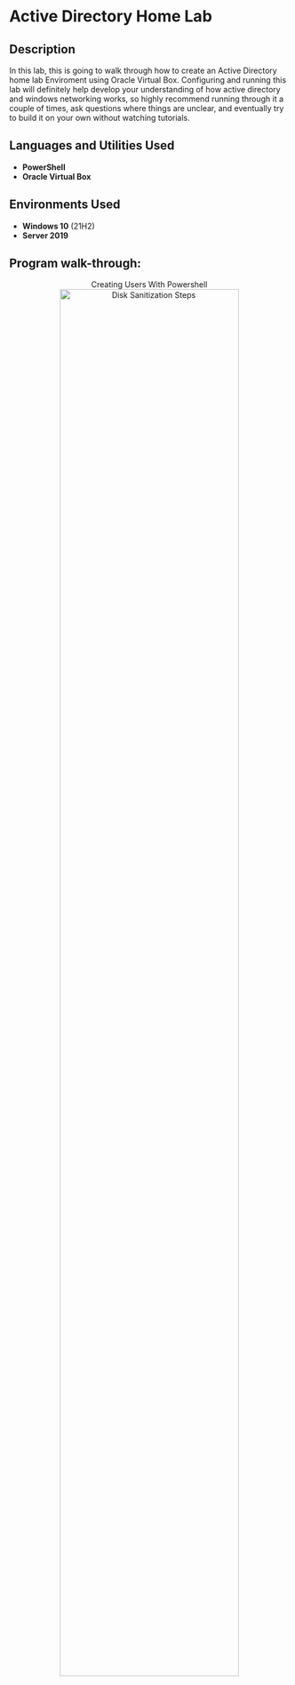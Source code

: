 <h1>Active Directory Home Lab</h1>

<h2>Description</h2>
In this lab, this is going to walk through how to create an Active Directory home lab Enviroment using Oracle Virtual Box. Configuring and running this lab will definitely help develop your understanding of how active directory and windows networking works, so highly recommend running through it a couple of times, ask questions where things are unclear, and eventually try to build it on your own without watching tutorials.
<br />


<h2>Languages and Utilities Used</h2>

- <b>PowerShell</b> 
- <b>Oracle Virtual Box</b>

<h2>Environments Used </h2>

- <b>Windows 10</b> (21H2)
- <b>Server 2019</b>
<h2>Program walk-through:</h2>

<p align="center">
Creating Users With Powershell <br/>
<img src="https://i.imgur.com/62TgaWL.png" height="80%" width="80%" alt="Disk Sanitization Steps"/>
<br />

<!--
 ```diff
- text in red
+ text in green
! text in orange
# text in gray
@@ text in purple (and bold)@@
```
--!>
